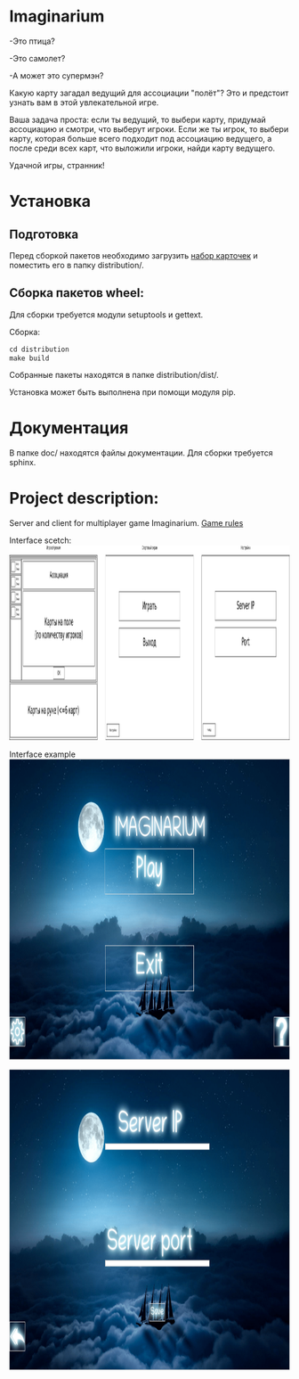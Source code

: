 # Imaginarium

-Это птица?

-Это самолет?

-А может это супермэн?

Какую карту загадал ведущий для ассоциации "полёт"? Это и предстоит узнать вам в этой увлекательной игре.

Ваша задача проста: если ты ведущий, то выбери карту, придумай ассоциацию и смотри, что выберут игроки. Если же ты игрок, то выбери карту, которая больше всего подходит под ассоциацию ведущего, а после среди всех карт, что выложили игроки, найди карту ведущего.

Удачной игры, странник! 


# Установка

## Подготовка

Перед сборкой пакетов необходимо загрузить [набор карточек](https://yadi.sk/d/QLdLEHC0HBYeZA)
и поместить его в папку distribution/.


## Сборка пакетов wheel:

Для сборки требуется модули setuptools и gettext.


Сборка:

```
cd distribution  
make build  
```

Собранные пакеты находятся в папке distribution/dist/.

Установка может быть выполнена при помощи модуля pip.


# Документация

В папке doc/ находятся файлы документации. Для сборки требуется sphinx.

# Project description:
Server and client for multiplayer game Imaginarium.
[Game rules](https://cdn.mosigra.ru/mosigra.product.other/545/481/imadzhinarium.pdf)
  
Interface scetch:
<img src="imaginarium_layout.png" width="1400" height="350" />

Interface example
<img src="main_menu.png" width="960" height="540" />

<img src="settings_menu.png" width="960" height="540" />

